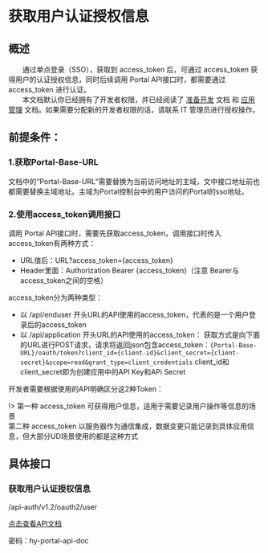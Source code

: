 # 获取用户认证授权信息
## 概述
　　通过单点登录（SSO），获取到 access_token 后，可通过 access_token 获得用户的认证授权信息，同时后续调用 Portal API接口时，都需要通过 access_token 进行认证。<br>
　　本文档默认你已经拥有了开发者权限，并已经阅读了 [准备开发](准备开发) 文档 和 [应用管理](应用管理) 文档。如果需要分配新的开发者权限的话，请联系 IT 管理员进行授权操作。

## 前提条件：
### 1.获取Portal-Base-URL
文档中的“Portal-Base-URL”需要替换为当前访问地址的主域，文中接口地址前也都需要替换主域地址。主域为Portal控制台中的用户访问的Portal的sso地址。

### 2.使用access_token调用接口
调用 Portal API接口时，需要先获取access_token，调用接口时传入access_token有两种方式：
- URL值后：URL?access_token={access_token}
- Header里面：Authorization Bearer {access_token}（注意 Bearer与access_token之间的空格）

access_token分为两种类型：
- 以 /api/enduser 开头URL的API使用的access_token，代表的是一个用户登录后的access_token
- 以 /api/application 开头URL的API使用的access_token： 获取方式是向下面的URL进行POST请求，请求将返回json包含access_token：`{Portal-Base-URL}/oauth/token?client_id={client-id}&client_secret={client-secret}&scope=read&grant_type=client_credentials` client_id和client_secret即为创建应用中的API Key和APi Secret

开发者需要根据使用的API明确区分这2种Token：

!> 第一种 access_token 可获得用户信息，适用于需要记录用户操作等信息的场景<br>
第二种 access_token 以服务器作为通信集成，数据变更只能记录到具体应用信息，但大部分UD场景使用的都是这种方式

## 具体接口
### 获取用户认证授权信息
/api-auth/v1.2/oauth2/user

[点击查看API文档](https://apizza.net/pro/#/project/e8f5d608348d74235241bf1fba6fc69b/browse)

密码：hy-portal-api-doc
